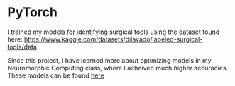# PyTorch
I trained my models for identifying surgical tools using the dataset found here: https://www.kaggle.com/datasets/dilavado/labeled-surgical-tools/data

Since this project, I have learned more about optimizing models in my Neuromorphic Computing class, where I acheived much higher accuracies. These models can be found [here](https://github.com/JacktheLander/Lab-Projects/tree/main/Neuromorphic-Computing)
